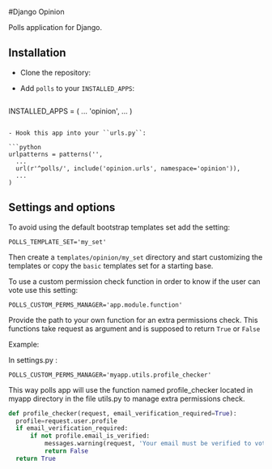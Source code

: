 #Django Opinion

Polls application for Django.

## Installation

- Clone the repository:

- Add `polls` to your `INSTALLED_APPS`:

  ```python
INSTALLED_APPS = (
    ...
    'opinion',
    ...
)
  ```

- Hook this app into your ``urls.py``:

  ```python
urlpatterns = patterns('',
    ...
    url(r'^polls/', include('opinion.urls', namespace='opinion')),
    ...
)
  ```
  
## Settings and options

To avoid using the default bootstrap templates set add the setting:

	POLLS_TEMPLATE_SET='my_set'

Then create a `templates/opinion/my_set` directory and start customizing the templates or copy the `basic` templates set for a starting base.

To use a custom permission check function in order to know if the user can vote use this setting:

	POLLS_CUSTOM_PERMS_MANAGER='app.module.function'

Provide the path to your own function for an extra permissions check. This functions take request as argument and is supposed to return `True` or `False`

Example:

In settings.py :

	POLLS_CUSTOM_PERMS_MANAGER='myapp.utils.profile_checker'

This way polls app will use the function named profile_checker located in myapp directory in the file utils.py to manage extra permissions check.

  ```python
def profile_checker(request, email_verification_required=True):
    profile=request.user.profile
    if email_verification_required:
        if not profile.email_is_verified:
            messages.warning(request, 'Your email must be verified to vote')
            return False
    return True
  ```
